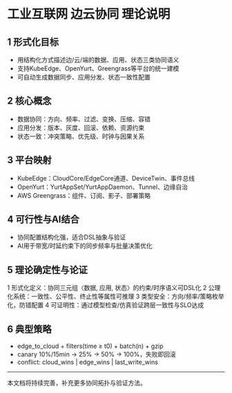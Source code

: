 # 工业互联网 边云协同 理论说明

## 1 形式化目标

- 用结构化方式描述边/云/端的数据、应用、状态三类协同语义
- 支持KubeEdge、OpenYurt、Greengrass等平台的统一建模
- 可自动生成数据同步、应用分发、状态一致性配置

## 2 核心概念

- 数据协同：方向、频率、过滤、变换、压缩、容错
- 应用分发：版本、灰度、回滚、依赖、资源约束
- 状态一致：冲突策略、优先级、时钟与因果关系

## 3 平台映射

- KubeEdge：CloudCore/EdgeCore通道、DeviceTwin、事件总线
- OpenYurt：YurtAppSet/YurtAppDaemon、Tunnel、边缘自治
- AWS Greengrass：组件、订阅、影子、部署策略

## 4 可行性与AI结合

- 协同配置结构化强，适合DSL抽象与验证
- AI用于带宽/时延约束下的同步频率与批量决策优化

## 5 理论确定性与论证

1 形式化定义：协同三元组〈数据, 应用, 状态〉的约束/时序语义可DSL化
2 公理化系统：一致性、公平性、终止性等属性可推理
3 类型安全：方向/频率/策略枚举化，防错配置
4 可证明性：通过模型检查/仿真验证跨层一致性与SLO达成

## 6 典型策略

- edge_to_cloud + filters(time ≥ t0) + batch(n) + gzip
- canary 10%/15min → 25% → 50% → 100%，失败即回滚
- conflict: cloud_wins | edge_wins | last_write_wins

---
本文档将持续完善，补充更多协同拓扑与验证方法。
